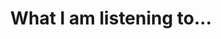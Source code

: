 ---
title: What I am listening to...
permalink: /listening
layout: post-category
pagination:
    enabled: true
    category: listening
---